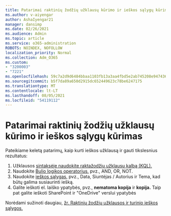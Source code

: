 ```yaml
---
title: Patarimai raktinių žodžių užklausų kūrimo ir ieškos sąlygų kūrimas
ms.author: v-aiyengar
author: AshaIyengar21
manager: dansimp
ms.date: 02/26/2021
ms.audience: Admin
ms.topic: article
ms.service: o365-administration
ROBOTS: NOINDEX, NOFOLLOW
localization_priority: Normal
ms.collection: Adm_O365
ms.custom:
- "3200003"
- "7221"
ms.openlocfilehash: 59c7a2d9d6484bbaa1103fb13a3aa4fbd5e2ab745208e9474362029cf6406234
ms.sourcegitcommit: b5f7da89a650d2915dc652449623c78be6247175
ms.translationtype: MT
ms.contentlocale: lt-LT
ms.lasthandoff: 08/05/2021
ms.locfileid: "54119112"
---
```

# <a name="tips-for-building-keyword-queries-and-search-conditions"></a>Patarimai raktinių žodžių užklausų kūrimo ir ieškos sąlygų kūrimas

Pateikiame keletą patarimų, kaip kurti ieškos užklausą ir gauti tikslesnius rezultatus:

1. Užklausos [sintaksėje naudokite raktažodžių užklausų kalbą (KQL).](https://go.microsoft.com/fwlink/?linkid=2101591)
1. Naudokite [Bulio logikos operatorius,](https://go.microsoft.com/fwlink/?linkid=2101592) pvz., AND, OR, NOT.
1. Naudokite [ieškos sąlygas,](https://go.microsoft.com/fwlink/?linkid=2102410) pvz., Data, Siuntėjas / Autorius ir Tema, kad būtų galima susiaurinti iešką.
1. Galite ieškoti el. laiško ypatybės, pvz., **nematoma kopija** ir **kopija.** Taip pat galite ieškoti SharePoint ir "OneDrive" verslui ypatybės

Norėdami sužinoti daugiau, [žr. Raktinių žodžių užklausos ir turinio ieškos sąlygos.](https://go.microsoft.com/fwlink/?linkid=2102411)
